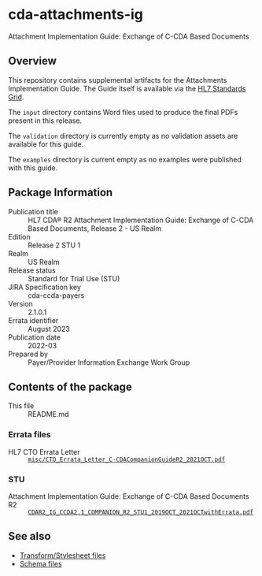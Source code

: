 # cda-attachments-ig
Attachment Implementation Guide: Exchange of C-CDA Based Documents

## Overview
This repository contains supplemental artifacts for the Attachments Implementation Guide. The Guide itself is available via the [HL7 Standards Grid](hl7.org/implement/standards/product_brief.cfm?product_id=464).

The `input` directory contains Word files used to produce the final PDFs present in this release.

The `validation` directory is currently empty as no validation assets are available for this guide.

The `examples` directory is current empty as no examples were published with this guide.

## Package Information
<dl>
	<dt>Publication title</dt>
	<dd>HL7 CDA® R2 Attachment Implementation Guide: Exchange of C-CDA Based Documents, Release 2 - US Realm</dd>
	<dt>Edition</dt>
	<dd>Release 2 STU 1</dd>
	<dt>Realm</dt>
	<dd>US Realm</dd>
	<dt>Release status</dt>
	<dd>Standard for Trial Use (STU)</dd>
	<dt>JIRA Specification key</dt>
	<dd>cda-ccda-payers</dd>
	<dt>Version</dt>
	<dd>2.1.0.1</dd>
	<dt>Errata identifier</dt>
	<dd>August 2023</dd>
	<dt>Publication date</dt>
	<dd>2022-03</dd>
	<dt>Prepared by</dt>
	<dd>Payer/Provider Information Exchange Work Group</dd>
</dl>

## Contents of the package
<dl>
	<dt>This file</dt>
	<dd>README.md</dd>
</dl>

### Errata files
<dl>
	<dt>HL7 CTO Errata Letter</dt>
	<dd><a href="https://github.com/HL7/cda-ccda-companion/blob/master/misc/CTO_Errata_Letter_C-CDACompanionGuideR2_2021OCT.pdf"><code>misc/CTO_Errata_Letter_C-CDACompanionGuideR2_2021OCT.pdf</code></a></dd>
</dl>

### STU
<dl>
	<dt>Attachment Implementation Guide: Exchange of C-CDA Based Documents R2</dt>
	<dd><a href="https://github.com/HL7/cda-ccda-companion/blob/master/CDAR2_IG_CCDA2.1_COMPANION_R2_STU1_2019OCT_2021OCTwithErrata.pdf"><code>CDAR2_IG_CCDA2.1_COMPANION_R2_STU1_2019OCT_2021OCTwithErrata.pdf</code></a></dd>
</dl>

## See also
* [Transform/Stylesheet files](https://hl7.org/permalink/?CDAStyleSheet)
* [Schema files](https://hl7.org/permalink/?CDAR2.0schema)
